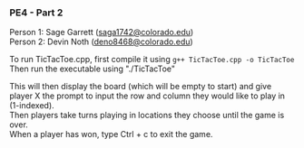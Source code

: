 ### PE4 - Part 2
Person 1: Sage Garrett (saga1742@colorado.edu)  
Person 2: Devin Noth   (deno8468@colorado.edu)

To run TicTacToe.cpp, first compile it using ```g++ TicTacToe.cpp -o TicTacToe```
Then run the executable using "./TicTacToe"

This will then display the board (which will be empty to start) and give player X the prompt to input the row and column they would like to play in (1-indexed).  
Then players take turns playing in locations they choose until the game is over.  
When a player has won, type Ctrl + c to exit the game.  
